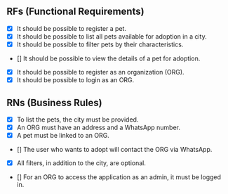 ## RFs (Functional Requirements)
- [X] It should be possible to register a pet.
- [X] It should be possible to list all pets available for adoption in a city.
- [X] It should be possible to filter pets by their characteristics.
- [] It should be possible to view the details of a pet for adoption.
- [X] It should be possible to register as an organization (ORG).
- [X] It should be possible to login as an ORG.

## RNs (Business Rules)
- [X] To list the pets, the city must be provided.
- [X] An ORG must have an address and a WhatsApp number.
- [X] A pet must be linked to an ORG.
- [] The user who wants to adopt will contact the ORG via WhatsApp.
- [X] All filters, in addition to the city, are optional.
- [] For an ORG to access the application as an admin, it must be logged in.